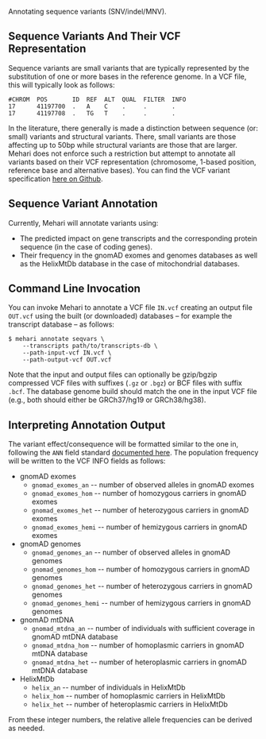 Annotating sequence variants (SNV/indel/MNV).

## Sequence Variants And Their VCF Representation

Sequence variants are small variants that are typically represented by the substitution of one or more bases in the reference genome.
In a VCF file, this will typically look as follows:

```text
#CHROM  POS       ID  REF  ALT  QUAL  FILTER  INFO
17      41197700  .   A    C    .     .       .
17      41197708  .   TG   T    .     .       .
```

In the literature, there generally is made a distinction between sequence (or: small) variants and structural variants.
There, small variants are those affecting up to 50bp while structural variants are those that are larger.
Mehari does not enforce such a restriction but attempt to annotate all variants based on their VCF representation (chromosome, 1-based position, reference base and alternative bases).
You can find the VCF variant specification [here on Github](https://samtools.github.io/hts-specs/).

## Sequence Variant Annotation

Currently, Mehari will annotate variants using:

- The predicted impact on gene transcripts and the corresponding protein sequence (in the case of coding genes).
- Their frequency in the gnomAD exomes and genomes databases as well as the HelixMtDb database in the case of mitochondrial databases.

## Command Line Invocation

You can invoke Mehari to annotate a VCF file `IN.vcf` creating an output file `OUT.vcf` using the built (or downloaded) databases – for example the transcript database – as follows:

```text
$ mehari annotate seqvars \
    --transcripts path/to/transcripts-db \
    --path-input-vcf IN.vcf \
    --path-output-vcf OUT.vcf
```

Note that the input and output files can optionally be gzip/bgzip compressed VCF files with suffixes (`.gz` or `.bgz`) or BCF files with suffix `.bcf`.
The database genome build should match the one in the input VCF file (e.g., both should either be GRCh37/hg19 or GRCh38/hg38).

## Interpreting Annotation Output

The variant effect/consequence will be formatted similar to the one in, following the `ANN` field standard [documented here](https://pcingola.github.io/SnpEff/se_inputoutput/#ann-field-vcf-output-files).
The population frequency will be written to the VCF INFO fields as follows:

- gnomAD exomes
    - `gnomad_exomes_an` -- number of observed alleles in gnomAD exomes
    - `gnomad_exomes_hom` -- number of homozygous carriers in gnomAD exomes
    - `gnomad_exomes_het` -- number of heterozygous carriers in gnomAD exomes
    - `gnomad_exomes_hemi` -- number of hemizygous carriers in gnomAD exomes
- gnomAD genomes
    - `gnomad_genomes_an` -- number of observed alleles in gnomAD genomes
    - `gnomad_genomes_hom` -- number of homozygous carriers in gnomAD genomes
    - `gnomad_genomes_het` -- number of heterozygous carriers in gnomAD genomes
    - `gnomad_genomes_hemi` -- number of hemizygous carriers in gnomAD genomes
- gnomAD mtDNA
    - `gnomad_mtdna_an` -- number of individuals with sufficient coverage in gnomAD mtDNA database
    - `gnomad_mtdna_hom` -- number of homoplasmic carriers in gnomAD mtDNA database
    - `gnomad_mtdna_het` -- number of heteroplasmic carriers in gnomAD mtDNA database
- HelixMtDb
    - `helix_an` -- number of individuals in HelixMtDb
    - `helix_hom` -- number of homoplasmic carriers in HelixMtDb
    - `helix_het` -- number of heteroplasmic carriers in HelixMtDb

From these integer numbers, the relative allele frequencies can be derived as needed.
